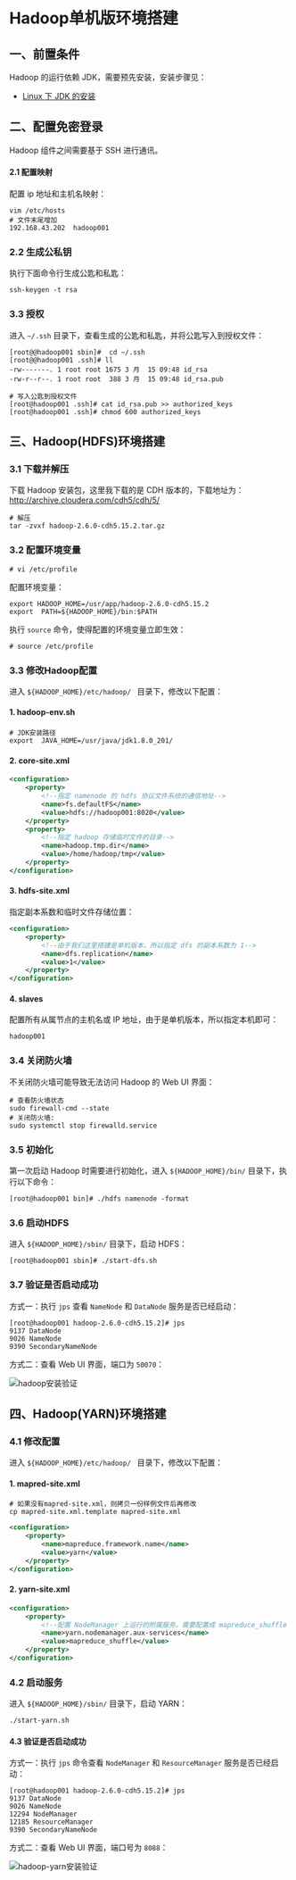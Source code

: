 # Hadoop单机版环境搭建



## 一、前置条件

Hadoop 的运行依赖 JDK，需要预先安装，安装步骤见：

+ [Linux 下 JDK 的安装](https://github.com/heibaiying/BigData-Notes/blob/master/notes/installation/Linux下JDK安装.md)



## 二、配置免密登录

Hadoop 组件之间需要基于 SSH 进行通讯。

#### 2.1 配置映射

配置 ip 地址和主机名映射：

```shell
vim /etc/hosts
# 文件末尾增加
192.168.43.202  hadoop001
```

### 2.2  生成公私钥

执行下面命令行生成公匙和私匙：

```
ssh-keygen -t rsa
```

### 3.3 授权

进入 `~/.ssh` 目录下，查看生成的公匙和私匙，并将公匙写入到授权文件：

```shell
[root@@hadoop001 sbin]#  cd ~/.ssh
[root@@hadoop001 .ssh]# ll
-rw-------. 1 root root 1675 3 月  15 09:48 id_rsa
-rw-r--r--. 1 root root  388 3 月  15 09:48 id_rsa.pub
```

```shell
# 写入公匙到授权文件
[root@hadoop001 .ssh]# cat id_rsa.pub >> authorized_keys
[root@hadoop001 .ssh]# chmod 600 authorized_keys
```



## 三、Hadoop(HDFS)环境搭建



### 3.1 下载并解压

下载 Hadoop 安装包，这里我下载的是 CDH 版本的，下载地址为：http://archive.cloudera.com/cdh5/cdh/5/

```shell
# 解压
tar -zvxf hadoop-2.6.0-cdh5.15.2.tar.gz 
```



### 3.2 配置环境变量

```shell
# vi /etc/profile
```

配置环境变量：

```
export HADOOP_HOME=/usr/app/hadoop-2.6.0-cdh5.15.2
export  PATH=${HADOOP_HOME}/bin:$PATH
```

执行 `source` 命令，使得配置的环境变量立即生效：

```shell
# source /etc/profile
```



### 3.3 修改Hadoop配置

进入 `${HADOOP_HOME}/etc/hadoop/ ` 目录下，修改以下配置：

#### 1. hadoop-env.sh

```shell
# JDK安装路径
export  JAVA_HOME=/usr/java/jdk1.8.0_201/
```

#### 2. core-site.xml

```xml
<configuration>
    <property>
        <!--指定 namenode 的 hdfs 协议文件系统的通信地址-->
        <name>fs.defaultFS</name>
        <value>hdfs://hadoop001:8020</value>
    </property>
    <property>
        <!--指定 hadoop 存储临时文件的目录-->
        <name>hadoop.tmp.dir</name>
        <value>/home/hadoop/tmp</value>
    </property>
</configuration>
```

#### 3. hdfs-site.xml

指定副本系数和临时文件存储位置：

```xml
<configuration>
    <property>
        <!--由于我们这里搭建是单机版本，所以指定 dfs 的副本系数为 1-->
        <name>dfs.replication</name>
        <value>1</value>
    </property>
</configuration>
```

#### 4. slaves

配置所有从属节点的主机名或 IP 地址，由于是单机版本，所以指定本机即可：

```shell
hadoop001
```



### 3.4 关闭防火墙

不关闭防火墙可能导致无法访问 Hadoop 的 Web UI 界面：

```shell
# 查看防火墙状态
sudo firewall-cmd --state
# 关闭防火墙:
sudo systemctl stop firewalld.service
```



### 3.5 初始化

第一次启动 Hadoop 时需要进行初始化，进入 `${HADOOP_HOME}/bin/` 目录下，执行以下命令：

```shell
[root@hadoop001 bin]# ./hdfs namenode -format
```



### 3.6 启动HDFS

进入 `${HADOOP_HOME}/sbin/` 目录下，启动 HDFS：

```shell
[root@hadoop001 sbin]# ./start-dfs.sh
```



### 3.7 验证是否启动成功

方式一：执行 `jps` 查看 `NameNode` 和 `DataNode` 服务是否已经启动：

```shell
[root@hadoop001 hadoop-2.6.0-cdh5.15.2]# jps
9137 DataNode
9026 NameNode
9390 SecondaryNameNode
```



方式二：查看 Web UI 界面，端口为 `50070`：

<!-- <div align="center"> <img width="700px" src="https://gitee.com/heibaiying/BigData-Notes/raw/master/pictures/hadoop安装验证.png"/> </div> -->
![hadoop安装验证](/BigData-Notes/pictures/hadoop安装验证.png)


## 四、Hadoop(YARN)环境搭建

### 4.1 修改配置

进入 `${HADOOP_HOME}/etc/hadoop/ ` 目录下，修改以下配置：

#### 1. mapred-site.xml

```shell
# 如果没有mapred-site.xml，则拷贝一份样例文件后再修改
cp mapred-site.xml.template mapred-site.xml
```

```xml
<configuration>
    <property>
        <name>mapreduce.framework.name</name>
        <value>yarn</value>
    </property>
</configuration>
```

#### 2. yarn-site.xml

```xml
<configuration>
    <property>
        <!--配置 NodeManager 上运行的附属服务。需要配置成 mapreduce_shuffle 后才可以在 Yarn 上运行 MapReduce 程序。-->
        <name>yarn.nodemanager.aux-services</name>
        <value>mapreduce_shuffle</value>
    </property>
</configuration>
```



### 4.2 启动服务

进入 `${HADOOP_HOME}/sbin/` 目录下，启动 YARN：

```shell
./start-yarn.sh
```



#### 4.3 验证是否启动成功

方式一：执行 `jps` 命令查看 `NodeManager` 和 `ResourceManager` 服务是否已经启动：

```shell
[root@hadoop001 hadoop-2.6.0-cdh5.15.2]# jps
9137 DataNode
9026 NameNode
12294 NodeManager
12185 ResourceManager
9390 SecondaryNameNode
```

方式二：查看 Web UI 界面，端口号为 `8088`：

<!-- <div align="center"> <img width="700px" src="https://gitee.com/heibaiying/BigData-Notes/raw/master/pictures/hadoop-yarn安装验证.png"/> </div> -->
![hadoop-yarn安装验证](/BigData-Notes/pictures/hadoop-yarn安装验证.png)

